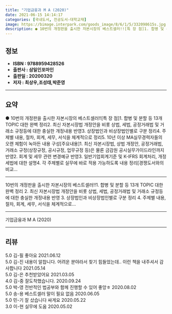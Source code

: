 ```yaml
---
title: "기업금융과 M A (2020)"
date: 2021-06-15 14:14:17
categories: [국내도서, 전공도서-대학교재]
image: https://bimage.interpark.com/goods_image/8/6/1/5/332098615s.jpg
description: ● 10번의 개정판을 출시한 자본시장의 베스트셀러!![특 장 점]1. 합병 및 분할 등 13개 TOPIC 대한 완벽 정리2. 최신 자본시장법 개정안을 비롯 상법, 세법, 공정거래법 및 거래소 규정등에 대한 충실한 개정내용 반영3. 상장법인과 비상장법인별로 구분 정리4. 주제별 내용,
---
```


## **정보**

- **ISBN : 9788959428526**
- **출판사 : 삼일인포마인**
- **출판일 : 20200320**
- **저자 : 최상우,조성태,박준영**

------



## **요약**

●  10번의 개정판을 출시한 자본시장의 베스트셀러!![특 장 점]1. 합병 및 분할 등 13개 TOPIC 대한 완벽 정리2. 최신 자본시장법 개정안을 비롯 상법, 세법, 공정거래법 및 거래소 규정등에 대한 충실한 개정내용 반영3. 상장법인과 비상장법인별로 구분 정리4. 주제별 내용, 절차, 회계, 세무, 서식을 체계적으로 정리5. 10년 이상 MA실무경력자들의 오랜 체험이 녹아든 내용 구성[주요내용]1. 최신 자본시장법, 상법 개정안, 공정거래법, 거래소 규정(상장규정, 공시규정, 업무규정 등)은 물론 금감원 공시실무가이드라인까지 반영2. 회계 및 세무 관련 변경예규 반영3. 일반기업회계기준 및 K-IFRS 회계처리, 개정세법에 대한 설명4. 각 주제별로 실무에 바로 적용 가능하도록 내용 정리[경쟁도서와의비교...

------

10번의 개정판을 출시한 자본시장의 베스트셀러!!1. 합병 및 분할 등 13개 TOPIC 대한 완벽 정리
2. 최신 자본시장법 개정안을 비롯 상법, 세법, 공정거래법 및 거래소 규정등에 대한 충실한 개정내용 반영
3. 상장법인과 비상장법인별로 구분 정리
4. 주제별 내용, 절차, 회계, 세무, 서식을 체계적으로... 

------


기업금융과 M A (2020) 

------


## **리뷰** 

5.0 김-필 좋아요 2021.06.12 <br/>5.0 김-진 내용이 알찹니다. 어려운 분야라서 찾기 힘들었는데.. 이런 책을 내주셔서 감사합니다 2021.05.14 <br/>5.0 김-은 추천받았어요 2021.03.05 <br/>4.0 김-중 잘도착했습니다. 2020.09.24 <br/>5.0 박-영 전반적인 법공부와 함께 진행할 수 있어 좋앙ㅎ 2020.08.02 <br/>5.0 송-용 베스트셀러 말이 필요 없음 2020.06.05 <br/>5.0 민-기 잘 샀습니다 싸게요 2020.05.22 <br/>3.0 이-현 실무에 도움 2020.05.02 <br/>